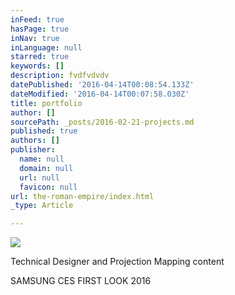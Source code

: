 ```yaml
---
inFeed: true
hasPage: true
inNav: true
inLanguage: null
starred: true
keywords: []
description: fvdfvdvdv
datePublished: '2016-04-14T00:08:54.133Z'
dateModified: '2016-04-14T00:07:58.030Z'
title: portfolio
author: []
sourcePath: _posts/2016-02-21-projects.md
published: true
authors: []
publisher:
  name: null
  domain: null
  url: null
  favicon: null
url: the-roman-empire/index.html
_type: Article

---
```

![](https://the-grid-user-content.s3-us-west-2.amazonaws.com/3bdc8e0f-565a-41b8-ab92-2b73c29b1383.jpg)

Technical Designer and Projection Mapping content

SAMSUNG CES FIRST LOOK 2016